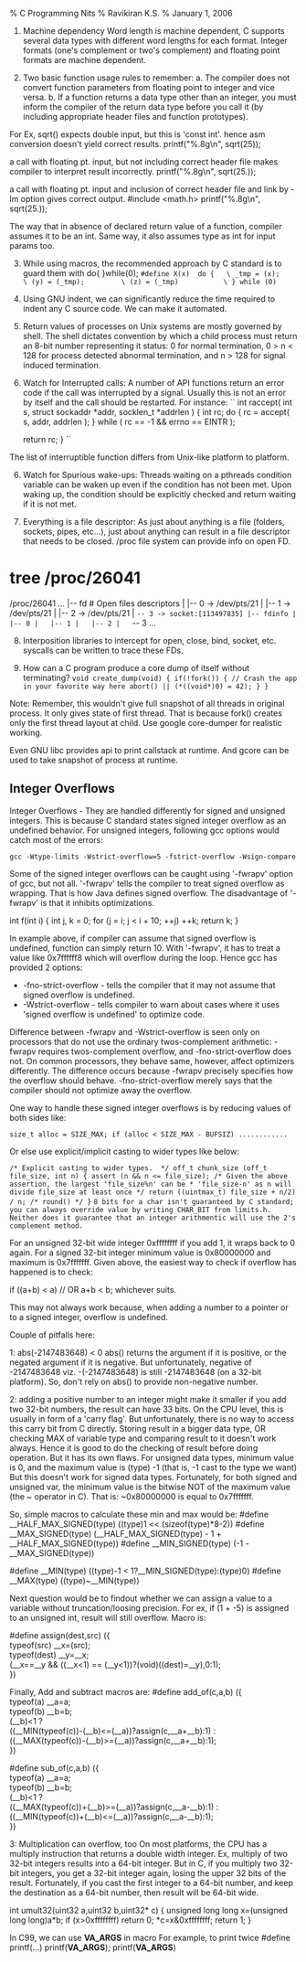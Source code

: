 % C Programming Nits
% Ravikiran K.S.
% January 1, 2006

1. Machine dependency
Word length is machine dependent, C supports several data types with different word lengths for each format.
Integer formats (one's complement or two's complement) and floating point formats are machine dependent.

2. Two basic function usage rules to remember:
    a. The compiler does not convert function parameters from floating point to integer and vice versa.
    b. If a function returns a data type other than an integer, you must inform the compiler of the return data type before you call it (by including appropriate header files and function prototypes).

For Ex,
sqrt() expects double input, but this is 'const int'. hence asm conversion doesn't yield correct results.
printf("%.8g\n", sqrt(25));

a call with floating pt. input, but not including correct header file makes compiler to interpret result incorrectly.
printf("%.8g\n", sqrt(25.));

a call with floating pt. input and inclusion of correct header file and link by -lm option gives correct output.
#include <math.h>
printf("%.8g\n", sqrt(25.));

The way that in absence of declared return value of a function, compiler assumes it to be an int.
Same way, it also assumes type as int for input params too.

3. While using macros, the recommended approach by C standard is to guard them with do{ }while(0);
``
#define X(x)  do {   \
  _tmp = (x);           \
  (y) = (_tmp);         \
  (z) = (_tmp)           \
} while (0)
``

4. Using GNU indent, we can significantly reduce the time required to indent any C
source code. We can make it automated.

4. Return values of processes on Unix systems are mostly governed by shell. The
shell dictates convention by which a child process must return an 8-bit number
representing it status: 0 for normal termination, 0 > n < 128 for process
detected abnormal termination, and n > 128 for signal induced termination.

5. Watch for Interrupted calls: A number of API functions return an error code
if the call was interrupted by a signal.  Usually this is not an error by
itself and the call should be restarted. For instance:
``
int raccept( int s, struct sockaddr *addr, socklen_t *addrlen )
{
    int rc;
    do {
        rc = accept( s, addr, addrlen );
    } while ( rc == -1 && errno == EINTR );

    return rc;
}
``

The list of interruptible function differs from Unix-like platform to platform.

6. Watch for Spurious wake-ups: Threads waiting on a pthreads condition
variable can be waken up even if the condition has not been met. Upon waking up,
the condition should be explicitly checked and return waiting if it is not met.

7. Everything is a file descriptor: As just about anything is a file (folders,
sockets, pipes, etc...), just about anything can result in a file descriptor
that needs to be closed. /proc file system can provide info on open FD.

# tree /proc/26041
/proc/26041
...
|-- fd                  # Open files descriptors
|   |-- 0 -> /dev/pts/21
|   |-- 1 -> /dev/pts/21
|   |-- 2 -> /dev/pts/21
|   `-- 3 -> socket:[113497835]
|-- fdinfo
|   |-- 0
|   |-- 1
|   |-- 2
|   `-- 3
...

8. Interposition libraries to intercept for open, close, bind, socket, etc.
syscalls can be written to trace these FDs.

9. How can a C program produce a core dump of itself without terminating?
``
void create_dump(void)
{
    if(!fork()) {
        // Crash the app in your favorite way here
        abort() || (*((void*)0) = 42);
    }
}
``

Note: Remember, this wouldn't give full snapshot of all threads in original
process. It only gives state of first thread. That is because fork() creates
only the first thread layout at child. Use google core-dumper for realistic
working.

Even GNU libc provides api to print callstack at runtime. And gcore can be used
to take snapshot of process at runtime.

## Integer Overflows

Integer Overflows - They are handled differently for signed and unsigned
integers. This is because C standard states signed integer overflow as an
undefined behavior. For unsigned integers, following gcc options would catch
most of the errors:

    gcc -Wtype-limits -Wstrict-overflow=5 -fstrict-overflow -Wsign-compare

Some of the signed integer overflows can be caught using '-fwrapv' option of
gcc, but not all. '-fwrapv' tells the compiler to treat signed overflow as
wrapping. That is how Java defines signed overflow. The disadvantage of
'-fwrapv' is that it inhibits optimizations.

int f(int i) { int j, k = 0; for (j = i; j < i + 10; ++j) ++k; return k; }

In example above, if compiler can assume that signed overflow is undefined,
function can simply return 10. With '-fwrapv', it has to treat a value like
0x7ffffff8 which will overflow during the loop. Hence gcc has provided 2
options:

* -fno-strict-overflow - tells the compiler that it may not assume that signed
overflow is undefined. 
* -Wstrict-overflow - tells compiler to warn about cases where it uses 'signed
overflow is undefined' to optimize code.

Difference between -fwrapv and -Wstrict-overflow is seen only on processors
that do not use the ordinary twos-complement arithmetic: -fwrapv requires
twos-complement overflow, and -fno-strict-overflow does not. On common
processors, they behave same, however, affect optimizers differently. The
difference occurs because -fwrapv precisely specifies how the overflow should
behave. -fno-strict-overflow merely says that the compiler should not optimize
away the overflow.

One way to handle these signed integer overflows is by reducing values of both
sides like:

``
size_t alloc = SIZE_MAX;
if (alloc < SIZE_MAX - BUFSIZ)
............
``

Or else use explicit/implicit casting to wider types like below:

``
/* Explicit casting to wider types.  */
off_t chunk_size (off_t file_size, int n)
{
    assert (n && n <= file_size);
    /* Given the above assertion, the largest 'file_size%n' can be
     * 'file_size-n' as n will divide file_size at least once */
    return ((uintmax_t) file_size + n/2) / n; /* round() */
}
``
``
8 bits for a char isn't guaranteed by C standard; you can always override value
by writing CHAR_BIT from limits.h. Neither does it guarantee that an integer
arithmentic will use the 2's complement method.
``

For an unsigned 32-bit wide integer 0xffffffff if you add 1, it wraps back to 0
again. For a signed 32-bit integer minimum value is 0x80000000 and maximum is
0x7fffffff. Given above, the easiest way to check if overflow has happened is
to check:

if ((a+b) < a)  // OR a+b < b; whichever suits.

This may not always work because, when adding a number to a pointer or to a
signed integer, overflow is undefined.

Couple of pitfalls here:

1: abs(-2147483648) < 0
abs() returns the argument if it is positive, or the negated argument if it is
negative. But unfortunately, negative of -2147483648 viz. -(-2147483648) is
still -2147483648 (on a 32-bit platform). So, don't rely on abs() to provide
non-negative number.

2: adding a positive number to an integer might make it smaller
if you add two 32-bit numbers, the result can have 33 bits. On the CPU level,
this is usually in form of a 'carry flag'.  But unfortunately, there is no way
to access this carry bit from C directly. Storing result in a bigger data type,
OR checking MAX of variable type and comparing result to it doesn't work
always. Hence it is good to do the checking of result before doing operation.
But it has its own flaws.  For unsigned data types, minimum value is 0, and the
maximum value is (type) -1 (that is, -1 cast to the type we want) But this
doesn't work for signed data types. Fortunately, for both signed and unsigned
var, the minimum value is the bitwise NOT of the maximum value (the ~ operator
in C). That is: ~0x80000000 is equal to 0x7fffffff.

So, simple macros to calculate these min and max would be:
#define __HALF_MAX_SIGNED(type) ((type)1 << (sizeof(type)*8-2))
#define __MAX_SIGNED(type) (__HALF_MAX_SIGNED(type) - 1 + __HALF_MAX_SIGNED(type))
#define __MIN_SIGNED(type) (-1 - __MAX_SIGNED(type))

#define __MIN(type) ((type)-1 < 1?__MIN_SIGNED(type):(type)0)
#define __MAX(type) ((type)~__MIN(type))

Next question would be to findout whether we can assign a value to a variable
without truncation/loosing precision.  For ex, if (1 + -5) is assigned to an
unsigned int, result will still overflow. Macro is:

#define assign(dest,src) ({ \
    typeof(src) __x=(src); \
    typeof(dest) __y=__x; \
    (__x==__y && ((__x<1) == (__y<1))?(void)((dest)=__y),0:1); \
})

Finally, Add and subtract macros are:
#define add_of(c,a,b) ({ \
    typeof(a) __a=a; \
    typeof(b) __b=b; \
    (__b)<1 ? \
        ((__MIN(typeof(c))-(__b)<=(__a))?assign(c,__a+__b):1) : \
        ((__MAX(typeof(c))-(__b)>=(__a))?assign(c,__a+__b):1); \
})

#define sub_of(c,a,b) ({ \
  typeof(a) __a=a; \
    typeof(b) __b=b; \
      (__b)<1 ? \
          ((__MAX(typeof(c))+(__b)>=(__a))?assign(c,__a-__b):1) : \
              ((__MIN(typeof(c))+(__b)<=(__a))?assign(c,__a-__b):1); \
})

3: Multiplication can overflow, too
On most platforms, the CPU has a multiply instruction that returns a double
width integer. Ex, multiply of two 32-bit integers results into a 64-bit
integer. But in C, if you multiply two 32-bit integers, you get a 32-bit
integer again, losing the upper 32 bits of the result. Fortunately, if you cast
the first integer to a 64-bit number, and keep the destination as a 64-bit
number, then result will be 64-bit wide.

int umult32(uint32 a,uint32 b,uint32* c) {
    unsigned long long x=(unsigned long long)a*b;
    if (x>0xffffffff) return 0;
    *c=x&0xffffffff;
    return 1;
}

In C99, we can use __VA_ARGS__ in macro
For example, to print twice
#define printf(...) printf(__VA_ARGS__); printf(__VA_ARGS__)
